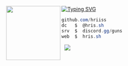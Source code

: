 [![Typing SVG](https://readme-typing-svg.herokuapp.com?font=Roboto+Mono&lines=hris.sh+%7C+hris)](https://git.io/typing-svg)
<img align="left" src="https://upload.wikimedia.org/wikipedia/commons/thumb/3/34/Red_star.svg/220px-Red_star.svg.png" width="147"/> 

```csharp
github.com/hriiss
dc   $  @hris.sh
srv  $  discord.gg/guns
web  $  hris.sh
```
&zwnj; 
&zwnj; 
![](https://komarev.com/ghpvc/?username=hris69)

